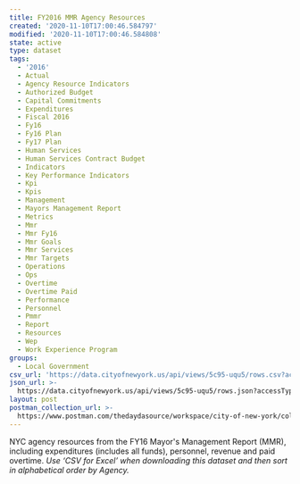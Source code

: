 ```yaml
---
title: FY2016 MMR Agency Resources
created: '2020-11-10T17:00:46.584797'
modified: '2020-11-10T17:00:46.584808'
state: active
type: dataset
tags:
  - '2016'
  - Actual
  - Agency Resource Indicators
  - Authorized Budget
  - Capital Commitments
  - Expenditures
  - Fiscal 2016
  - Fy16
  - Fy16 Plan
  - Fy17 Plan
  - Human Services
  - Human Services Contract Budget
  - Indicators
  - Key Performance Indicators
  - Kpi
  - Kpis
  - Management
  - Mayors Management Report
  - Metrics
  - Mmr
  - Mmr Fy16
  - Mmr Goals
  - Mmr Services
  - Mmr Targets
  - Operations
  - Ops
  - Overtime
  - Overtime Paid
  - Performance
  - Personnel
  - Pmmr
  - Report
  - Resources
  - Wep
  - Work Experience Program
groups:
  - Local Government
csv_url: 'https://data.cityofnewyork.us/api/views/5c95-uqu5/rows.csv?accessType=DOWNLOAD'
json_url: >-
  https://data.cityofnewyork.us/api/views/5c95-uqu5/rows.json?accessType=DOWNLOAD
layout: post
postman_collection_url: >-
  https://www.postman.com/thedaydasource/workspace/city-of-new-york/collection/15909983-855a4c09-8abb-46c8-95a1-fdd6107bc190
---
```

NYC agency resources from the FY16 Mayor's Management Report (MMR), including expenditures (includes all funds), personnel, revenue and paid overtime.
<i>Use ‘CSV for Excel’ when downloading this dataset and then sort in alphabetical order by Agency.<i>
